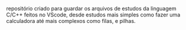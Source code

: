 repositório criado para guardar os arquivos de estudos da linguagem C/C++ feitos no VScode, desde estudos mais simples como fazer uma  calculadora até mais complexos como filas, e pilhas.
